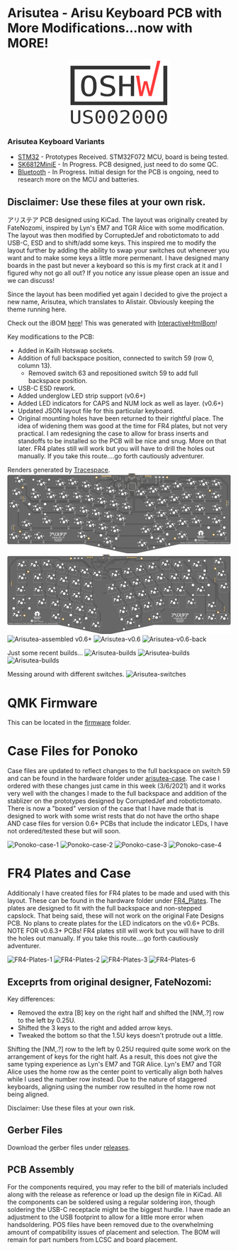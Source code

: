 # Arisutea - Arisu Keyboard PCB with More Modifications...now with MORE!
<p align="center">
  <img width="230" height="150" src="https://raw.githubusercontent.com/mattyams/arisutea-pcb/master/graphics/OSHW_mark_US002000.png">
</p>

### Arisutea Keyboard Variants
- [STM32](https://github.com/mattyams/arisutea-pcb-stm32) - Prototypes Received. STM32F072 MCU, board is being tested.
- [SK6812MiniE](https://github.com/mattyams/arisutea-pcb-rgb) - In Progress. PCB designed, just need to do some QC.
- [Bluetooth](https://github.com/mattyams/arisutea-pcb-bt) - In Progress. Initial design for the PCB is ongoing, need to research more on the MCU and batteries.

## Disclaimer: Use these files at your own risk.
アリステア PCB designed using KiCad. The layout was originally created by FateNozomi, inspired by Lyn's EM7 and TGR Alice with some modification. The layout was then modified by CorruptedJef and robotictomato to add USB-C, ESD and to shift/add some keys. This inspired me to modify the layout further by adding the ability to swap your switches out whenever you want and to make some keys a little more permenant. I have designed many boards in the past but never a keyboard so this is my first crack at it and I figured why not go all out? If you notice any issue please open an issue and we can discuss!

Since the layout has been modified yet again I decided to give the project a new name, Arisutea, which translates to Alistair. Obviously keeping the theme running here. 

Check out the iBOM [here](https://htmlpreview.github.io/?https://raw.githubusercontent.com/mattyams/arisutea-pcb/master/hardware/BOM/arisutea-rev1.0-ibom.html)! This was generated with [InteractiveHtmlBom](https://github.com/openscopeproject/InteractiveHtmlBom)!

Key modifications to the PCB:
- Added in Kailh Hotswap sockets.
- Addition of full backspace position, connected to switch 59 (row 0, column 13).
  - Removed switch 63 and repositioned switch 59 to add full backspace position.
- USB-C ESD rework.
- Added underglow LED strip support (v0.6+)
- Added LED indicators for CAPS and NUM lock as well as layer. (v0.6+)
- Updated JSON layout file for this particular keyboard.
- Original mounting holes have been returned to their rightful place. The idea of widening them was good at the time for FR4 plates, but not very practical. I am redesigning the case to allow for brass inserts and standoffs to be installed so the PCB will be nice and snug. More on that later. FR4 plates still will work but you will have to drill the holes out manually. If you take this route....go forth cautiously adventurer.

Renders generated by [Tracespace](https://github.com/tracespace/tracespace).
![Arisutea](https://raw.githubusercontent.com/mattyams/arisutea-pcb/master/graphics/arisutea-pcb-bottom.png)
![Arisutea-top](https://raw.githubusercontent.com/mattyams/arisutea-pcb/master/graphics/arisutea-pcb-top.png)
![Arisutea-assembled](https://i.imgur.com/b7rdr05.jpg)
v0.6+
![Arisutea-v0.6](https://imgur.com/pfPOXME.jpg)
![Arisutea-v0.6-back](https://imgur.com/P1S1BPK.jpg)

Just some recent builds...
![Arisutea-builds](https://i.imgur.com/b8SRfIZ.jpg)
![Arisutea-builds](https://imgur.com/l5U7c6h.jpg)
![Arisutea-builds](https://imgur.com/72nEaqH.jpg)

Messing around with different switches.
![Arisutea-switches](https://i.imgur.com/Znw3HWQ.jpg)

# QMK Firmware
This can be located in the [firmware](https://github.com/mattyams/arisutea-pcb/tree/master/firmware) folder. 

# Case Files for Ponoko

Case files are updated to reflect changes to the full backspace on switch 59 and can be found in the hardware folder under [arisutea-case](https://github.com/mattyams/arisutea-pcb/tree/master/hardware/arisutea-case).  The case I ordered with these changes just came in this week (3/6/2021) and it works very well with the changes I made to the full backspace and addition of the stablizer on the prototypes designed by CorruptedJef and robotictomato. There is now a "boxed" version of the case that I have made that is designed to work with some wrist rests that do not have the ortho shape AND case files for version 0.6+ PCBs that include the indicator LEDs, I have not ordered/tested these but will soon.

![Ponoko-case-1](https://imgur.com/FcGVhWI.jpg)
![Ponoko-case-2](https://imgur.com/hdUOVdj.jpg)
![Ponoko-case-3](https://imgur.com/IXYp1Ry.jpg)
![Ponoko-case-4](https://imgur.com/iDQcOTm.jpg)

# FR4 Plates and Case

Additionaly I have created files for FR4 plates to be made and used with this layout. These can be found in the hardware folder under [FR4_Plates](https://github.com/mattyams/arisutea-pcb/tree/master/hardware/FR4_Plates). The plates are designed to fit with the full backspace and non-stepped capslock. That being said, these will not work on the original Fate Designs PCB. No plans to create plates for the LED indicators on the v0.6+ PCBs. NOTE FOR v0.6.3+ PCBs! FR4 plates still will work but you will have to drill the holes out manually. If you take this route....go forth cautiously adventurer.

![FR4-Plates-1](https://imgur.com/oCfGKm7.jpg)
![FR4-Plates-2](https://imgur.com/L0FgL0s.jpg)
![FR4-Plates-3](https://imgur.com/QA77TCx.jpg)
![FR4-Plates-6](https://imgur.com/sJeoB8D.jpg)

## Exceprts from original designer, FateNozomi:

Key differences:
- Removed the extra [B] key on the right half and shifted the [NM,.?] row to the left by 0.25U.
- Shifted the 3 keys to the right and added arrow keys.
- Tweaked the bottom so that the 1.5U keys doesn't protrude out a little.

Shifting the [NM,.?] row to the left by 0.25U required quite some work on the arrangement of keys for the right half.
As a result, this does not give the same typing experience as Lyn's EM7 and TGR Alice.
Lyn's EM7 and TGR Alice uses the home row as the center point to vertically align both halves while I used the number row instead.
Due to the nature of staggered keyboards, aligning using the number row resulted in the home row not being aligned.

Disclaimer: Use these files at your own risk.

## Gerber Files
Download the gerber files under [releases](https://github.com/mattyams/arisutea-pcb/releases).

## PCB Assembly
For the components required, you may refer to the bill of materials included along with the release as reference or load up the design file in KiCad.
All the components can be soldered using a regular soldering iron, though soldering the USB-C receptacle might be the biggest hurdle. I have made an adjustment to the USB footprint to allow for a little more error when handsoldering. POS files have been removed due to the overwhelming amount of compatibility issues of placement and selection. The BOM will remain for part numbers from LCSC and board placement.
